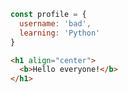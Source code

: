 ```javascript
const profile = {
  username: 'bad',
  learning: 'Python'
}
```

```html
<h1 align="center">
  <b>Hello everyone!</b>
</h1>
```
